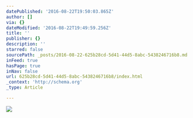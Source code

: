 ```yaml
---
datePublished: '2016-08-22T19:50:03.865Z'
author: []
via: {}
dateModified: '2016-08-22T19:49:59.256Z'
title: ''
publisher: {}
description: ''
starred: false
sourcePath: _posts/2016-08-22-625b28cd-5d41-44d5-8abc-5438246716b8.md
inFeed: true
hasPage: true
inNav: false
url: 625b28cd-5d41-44d5-8abc-5438246716b8/index.html
_context: 'http://schema.org'
_type: Article

---
```

![](https://the-grid-user-content.s3-us-west-2.amazonaws.com/b37a418a-4321-4c31-8d30-98bc6b8f963a.jpg)